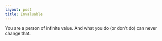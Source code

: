 ```yaml
---
layout: post
title: Invaluable
---
```


You are a person of infinite value. And what you do (or don't do) can never change that.
